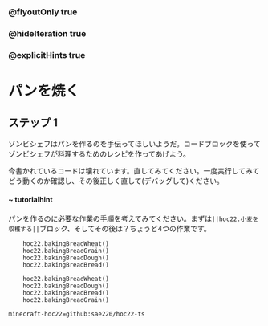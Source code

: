 ### @flyoutOnly true
### @hideIteration true
### @explicitHints true


# パンを焼く

## ステップ 1
ゾンビシェフはパンを作るのを手伝ってほしいようだ。コードブロックを使ってゾンビシェフが料理するためのレシピを作ってあげよう。

今書かれているコードは壊れています。直してみてください。一度実行してみてどう動くのか確認し、その後正しく直して(デバッグして)ください。

#### ~ tutorialhint 
パンを作るのに必要な作業の手順を考えてみてください。まずは``||hoc22.小麦を収穫する||``ブロック、そしてその後は？ちょうど4つの作業です。

```ghost
    hoc22.bakingBreadWheat()
    hoc22.bakingBreadGrain()
    hoc22.bakingBreadDough()
    hoc22.bakingBreadBread()
```
```template
    hoc22.bakingBreadWheat()
    hoc22.bakingBreadDough()
    hoc22.bakingBreadBread()
    hoc22.bakingBreadGrain()
```

```package
minecraft-hoc22=github:sae220/hoc22-ts
```